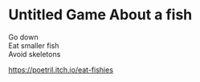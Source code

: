 # Untitled Game About a fish
Go down  
Eat smaller fish  
Avoid skeletons  

https://poetril.itch.io/eat-fishies
